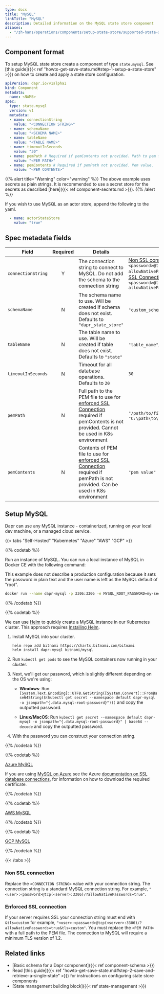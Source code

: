 ```yaml
---
type: docs
title: "MySQL"
linkTitle: "MySQL"
description: Detailed information on the MySQL state store component
aliases:
  - "/zh-hans/operations/components/setup-state-store/supported-state-stores/setup-mysql/"
---
```


## Component format

To setup MySQL state store create a component of type `state.mysql`. See [this guide]({{< ref "howto-get-save-state.md#step-1-setup-a-state-store" >}}) on how to create and apply a state store configuration.


```yaml
apiVersion: dapr.io/v1alpha1
kind: Component
metadata:
  name: <NAME>
spec:
  type: state.mysql
  version: v1
  metadata:
  - name: connectionString
    value: "<CONNECTION STRING>"
  - name: schemaName
    value: "<SCHEMA NAME>"
  - name: tableName
    value: "<TABLE NAME>"
  - name: timeoutInSeconds
    value: "30"
  - name: pemPath # Required if pemContents not provided. Path to pem file.
    value: "<PEM PATH>"
  - name: pemContents # Required if pemPath not provided. Pem value.
    value: "<PEM CONTENTS>"    
```

{{% alert title="Warning" color="warning" %}}
The above example uses secrets as plain strings. It is recommended to use a secret store for the secrets as described [here]({{< ref component-secrets.md >}}).
{{% /alert %}}

If you wish to use MySQL as an actor store, append the following to the yaml.

```yaml
  - name: actorStateStore
    value: "true"
```

## Spec metadata fields

| Field              | Required | Details | Example |
|--------------------|:--------:|---------|---------|
| `connectionString`   | Y        | The connection string to connect to MySQL. Do not add the schema to the connection string | [Non SSL connection](#non-ssl-connection): `"<user>:<password>@tcp(<server>:3306)/?allowNativePasswords=true"`, [Enforced SSL Connection](#enforced-ssl-connection):  `"<user>:<password>@tcp(<server>:3306)/?allowNativePasswords=true&tls=custom"`|
| `schemaName`         | N        | The schema name to use. Will be created if schema does not exist. Defaults to `"dapr_state_store"`  | `"custom_schema"`, `"dapr_schema"` |
| `tableName`          | N        | The table name to use. Will be created if table does not exist. Defaults to `"state"` | `"table_name"`, `"dapr_state"` |
| `timeoutInSeconds`   | N        | Timeout for all database operations. Defaults to `20` | `30` |
| `pemPath`            | N        | Full path to the PEM file to use for [enforced SSL Connection](#enforced-ssl-connection) required if pemContents is not provided. Cannot be used in K8s environment | `"/path/to/file.pem"`, `"C:\path\to\file.pem"` |
| `pemContents`        | N        | Contents of PEM file to use for [enforced SSL Connection](#enforced-ssl-connection) required if pemPath is not provided. Can be used in K8s environment | `"pem value"` |

## Setup MySQL

Dapr can use any MySQL instance - containerized, running on your local dev machine, or a managed cloud service.

{{< tabs "Self-Hosted" "Kubernetes" "Azure" "AWS" "GCP" >}}

{{% codetab %}}
<!-- Self-Hosted -->

Run an instance of MySQL. You can run a local instance of MySQL in Docker CE with the following command:

This example does not describe a production configuration because it sets the password in plain text and the user name is left as the MySQL default of "root".

```bash
docker run --name dapr-mysql -p 3306:3306 -e MYSQL_ROOT_PASSWORD=my-secret-pw -d mysql:latest
```

{{% /codetab %}}

{{% codetab %}}
<!-- Kubernetes -->

We can use [Helm](https://helm.sh/) to quickly create a MySQL instance in our Kubernetes cluster. This approach requires [Installing Helm](https://github.com/helm/helm#install).

1. Install MySQL into your cluster.

    ```bash
    helm repo add bitnami https://charts.bitnami.com/bitnami
    helm install dapr-mysql bitnami/mysql
    ```

1. Run `kubectl get pods` to see the MySQL containers now running in your cluster.

1. Next, we'll get our password, which is slightly different depending on the OS we're using:
    - **Windows**: Run `[System.Text.Encoding]::UTF8.GetString([System.Convert]::FromBase64String($(kubectl get secret --namespace default dapr-mysql -o jsonpath="{.data.mysql-root-password}")))` and copy the outputted password.

    - **Linux/MacOS**: Run `kubectl get secret --namespace default dapr-mysql -o jsonpath="{.data.mysql-root-password}" | base64 --decode` and copy the outputted password.

1. With the password you can construct your connection string.

{{% /codetab %}}

{{% codetab %}}
<!-- Azure -->

[Azure MySQL](http://bit.ly/AzureMySQL)

If you are using [MySQL on Azure](http://bit.ly/AzureMySQLSSL) see the Azure [documentation on SSL database connections](http://bit.ly/MySQLSSL), for information on how to download the required certificate.

{{% /codetab %}}

{{% codetab %}}
<!-- AWS -->

[AWS MySQL](https://aws.amazon.com/rds/mysql/)

{{% /codetab %}}

{{% codetab %}}
<!-- GCP -->

[GCP MySQL](https://cloud.google.com/sql/docs/mysql/features)

{{% /codetab %}}

{{< /tabs >}}

### Non SSL connection

Replace the `<CONNECTION STRING>` value with your connection string. The connection string is a standard MySQL connection string. For example, `"<user>:<password>@tcp(<server>:3306)/?allowNativePasswords=true"`.

### Enforced SSL connection

If your server requires SSL your connection string must end with `&tls=custom` for example, `"<user>:<password>@tcp(<server>:3306)/?allowNativePasswords=true&tls=custom"`. You must replace the `<PEM PATH>` with a full path to the PEM file. The connection to MySQL will require a minimum TLS version of 1.2.

## Related links
- [Basic schema for a Dapr component]({{< ref component-schema >}})
- Read [this guide]({{< ref "howto-get-save-state.md#step-2-save-and-retrieve-a-single-state" >}}) for instructions on configuring state store components
- [State management building block]({{< ref state-management >}})
